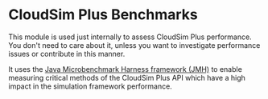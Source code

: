 # CloudSim Plus Benchmarks

This module is used just internally to assess CloudSim Plus performance.
You don't need to care about it, unless you want to investigate performance issues or contribute in this manner.

It uses the [Java Microbenchmark Harness framework (JMH)](http://openjdk.java.net/projects/code-tools/jmh/) to enable measuring critical methods of the 
CloudSim Plus API which have a high impact in the simulation framework performance.